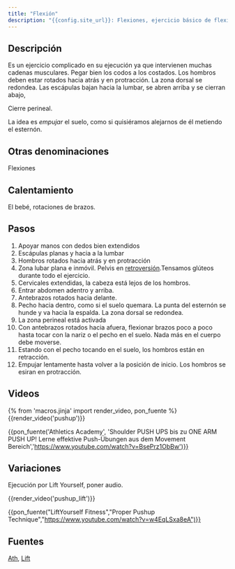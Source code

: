 ```yaml
---
title: "Flexión"
description: "{{config.site_url}}: Flexiones, ejercicio básico de flexión de brazos"
---
```


## Descripción

Es un ejercicio complicado en su ejecución ya que intervienen muchas cadenas musculares. Pegar bien los codos a los costados. Los hombros deben estar rotados hacia atrás y en protracción. La zona dorsal se redondea. Las escápulas bajan hacia la lumbar, se abren arriba y se cierran abajo,

Cierre perineal.

La idea es *empujar* el suelo, como si quisiéramos alejarnos de él metiendo el esternón.

## Otras denominaciones

Flexiones

## Calentamiento

El bebé, rotaciones de brazos.

## Pasos

1. Apoyar manos con dedos bien extendidos
2. Escápulas planas y hacia a la lumbar
3. Hombros rotados hacia atrás y en protracción
4. Zona lubar plana e inmóvil. Pelvis en [retroversión](https://www.youtube.com/watch?v=DjsXp4_Tnmw).Tensamos glúteos durante todo el ejercicio. 
5. Cervicales extendidas, la cabeza está lejos de los hombros.
6. Entrar abdomen adentro y arriba.
7. Antebrazos rotados hacia delante.
8. Pecho hacia dentro, como si el suelo quemara. La punta del esternón se hunde y va hacia la espalda. La zona dorsal se redondea.
9. La zona perineal está activada
10. Con antebrazos rotados hacia afuera, flexionar brazos poco a poco hasta tocar con la nariz o el pecho en el suelo. Nada más en el cuerpo debe moverse.
11. Estando con el pecho tocando en el suelo, los hombros están en retracción.
12. Empujar lentamente hasta volver a la posición de inicio. Los hombros se esiran en protracción.

## Videos

{% from 'macros.jinja' import render_video, pon_fuente %}
{{render_video('pushup')}}

{{pon_fuente('Athletics Academy', 'Shoulder PUSH UPS bis zu ONE ARM PUSH UP! Lerne effektive Push-Übungen aus dem Movement Bereich','https://www.youtube.com/watch?v=BsePrz1ObBw')}}

## Variaciones

Ejecución por Lift Yourself, poner audio.

{{render_video('pushup_lift')}}

{{pon_fuente("LiftYourself Fitness","Proper Pushup Technique","https://www.youtube.com/watch?v=w4EqLSxa8eA")}}

## Fuentes

[Ath](/varios/fuentes/#ath), [Lift](/varios/fuentes/#lift)

